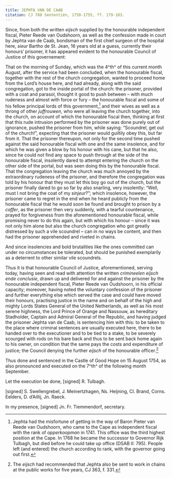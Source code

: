 ```yaml
---
title: JEPHTA VAN DE CAAB
citation: CJ 788 Sententiën, 1750-1755, ff. 179-183.
---
```


Since, from both the written *eijsch* supplied by the honourable independent fiscal, Pieter Reede van Oudshoorn, as well as the confession made in court by Jephta van de Caab, bondsman of the first chief surgeon of the hospital here, *sieur* Bartho de St. Jean, 16 years old at a guess, currently their honours’ prisoner, it has appeared evident to the honourable Council of Justice of this governement:

That on the morning of Sunday, which was the 4^th^ of this current month August, after the service had been concluded, when the honourable fiscal, together with the rest of the church congregation, wanted to proceed home from the Lord’s house here, and had already, along with the said congregation, got to the inside portal of the church: the prisoner, provided with a coat and parasol, thought it good to push between – with much rudeness and almost with force or fury – the honourable fiscal and some of his fellow principal lords of this government,[^1] and their wives as well as a throng of other *juffrouwen*, who were all leaving the church together, into the church, on account of which the honourable fiscal then, thinking at first that this rude intrusion performed by the prisoner was done purely out of ignorance, pushed the prisoner from him, while saying: “Scoundrel, get out of the church!”, expecting that the prisoner would guiltily obey this, but far from it. That the prisoner thereupon, not only for the second time pushed against the said honourable fiscal with one and the same insolence, and for which he was given a blow by his honour with his cane, but that he also, since he could not find any space to push through at the side of the honourable fiscal, insolently dared to attempt entering the church on the other side of the portal, but was seen doing this by the honourable fiscal. That the congregation leaving the church was much annoyed by the extraordinary rudeness of the prisoner, and therefore the congregation was told by his honour that they must let this boy go out of the church, but the prisoner finally dared to go so far by also snarling, very insolently: “Well, must I not bring the coat of my *sinjeur*?”; which insolence, however, the prisoner came to regret in the end when he heard publicly from the honourable fiscal that he would soon be found and brought to prison by a *caffer*, as the prisoner then very suddenly, with a tearful countenance, prayed for forgiveness from the aforementioned honourable fiscal, while promising never to do this again, but with which his honour – since it was not only him alone but also the church congregation who got greatly distressed by such a vile scoundrel – can in no ways be content, and then had the prisoner apprehended and riveted in chains.

And since insolencies and bold brutalities like the ones committed can under no circumstances be tolerated, but should be punished exemplarily as a deterrent to other similar vile scoundrels.

Thus it is that honourable Council of Justice, aforementioned, serving today, having seen and read with attention the written *crimineelen eijsch ende conclusie*, drawn up and delivered for and against the prisoner by the honourable independent fiscal, Pieter Reede van Oudshoorn, in his official capacity; moreover, having noted the voluntary confession of the prisoner and further everything else which served the case and could have moved their honours, practising justice in the name and on behalf of the high and mighty Lords States General of the United Netherlands, as well as his most serene highness, the Lord Prince of Orange and Nassouw, as hereditary Stadholder, Captain and Admiral General of the Republic, and having judged the prisoner Jephta van de Caab, is sentencing him with this: to be taken to the place where criminal sentences are usually executed here, there to be handed over to the executioner and to be tied to a stake, to be severely scourged with rods on his bare back and thus to be sent back home again to his owner, on condition that the same pays the costs and expenditure of justice; the Council denying the further *eijsch* of the honourable officer.[^2]

Thus done and sentenced in the Castle of Good Hope on 15 August 1754, as also pronounced and executed on the 7^th^ of the following month September.

Let the execution be done, \[signed\] R. Tulbagh.

\[signed\] S. Swellengrebel, J. Meinertzhagen, Ns. Heijning, Cl. Brand, Corns. Eelders, D. d’Aillij, Jn. Raeck.

In my presence, \[signed\] Jn. Fr. Tiemmendorf, secretary.

[^1]: Jephta had the misfortune of getting in the way of Baron Pieter van Reede van Oudshoorn, who came to the Cape as independent fiscal with the rank of *opperkoopman* in 1741. This office was the third highest position at the Cape. In 1768 he became the successor to Governor Rijk Tulbagh, but died before he could take up office (DSAB II: 795). People left (and entered) the church according to rank, with the governor going out first.

[^2]: The *eijsch* had recommended that Jephta also be sent to work in chains at the public works for five years, CJ 363, f. 331.
